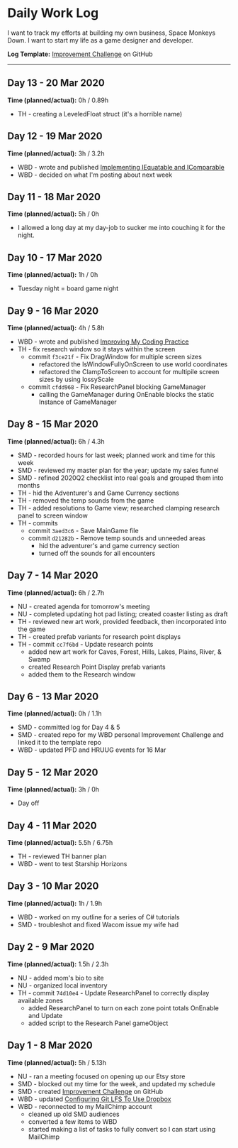 # Daily Work Log
I want to track my efforts at building my own business, Space Monkeys Down.
I want to start my life as a game designer and developer.  

**Log Template:** [Improvement Challenge](https://github.com/WeirdBeardDev/Improvement-Challenge) on GitHub

---

## Day 13 - 20 Mar 2020
**Time (planned/actual):** 0h / 0.89h
* TH - creating a LeveledFloat struct (it's a horrible name)

## Day 12 - 19 Mar 2020
**Time (planned/actual):** 3h / 3.2h
* WBD - wrote and published [Implementing IEquatable and IComparable](http://weirdbearddev.com/2020/03/19/implementing-iequatable-and-icomparable/)
* WBD - decided on what I'm posting about next week

## Day 11 - 18 Mar 2020
**Time (planned/actual):** 5h / 0h
* I allowed a long day at my day-job to sucker me into couching it for the night.

## Day 10 - 17 Mar 2020
**Time (planned/actual):** 1h / 0h
* Tuesday night = board game night

## Day 9 - 16 Mar 2020
**Time (planned/actual):** 4h / 5.8h
* WBD - wrote and published [Improving My Coding Practice](http://weirdbearddev.com/2020/03/16/improving-my-coding-practice/)
* TH - fix research window so it stays within the screen
  * commit `f3ce21f` - Fix DragWindow for multiple screen sizes 
    - refactored the IsWindowFullyOnScreen to use world coordinates
    - refactored the ClampToScreen to account for multipile screen sizes by using lossyScale
  * commit `cfdd968` - Fix ResearchPanel blocking GameManager
    - calling the GameManager during OnEnable blocks the static Instance of GameManager

## Day 8 - 15 Mar 2020
**Time (planned/actual):** 6h / 4.3h
* SMD - recorded hours for last week; planned work and time for this week
* SMD - reviewed my master plan for the year; update my sales funnel
* SMD - refined 2020Q2 checklist into real goals and grouped them into months
* TH - hid the Adventurer's and Game Currency sections
* TH - removed the temp sounds from the game
* TH - added resolutions to Game view; researched clamping research panel to screen window
* TH - commits
  * commit `3aed3c6` - Save MainGame file 
  * commit `d21282b` - Remove temp sounds and unneeded areas
    - hid the adventurer's and game currency section
    - turned off the sounds for all encounters

## Day 7 - 14 Mar 2020
**Time (planned/actual):** 6h / 2.7h
* NU - created agenda for tomorrow's meeting
* NU - completed updating hot pad listing; created coaster listing as draft
* TH - reviewed new art work, provided feedback, then incorporated into the game
* TH - created prefab variants for research point displays
* TH - commit `cc7f6bd` - Update research points 
  - added new art work for Caves, Forest, Hills, Lakes, Plains, River, & Swamp
  - created Research Point Display prefab variants
  - added them to the Research window

## Day 6 - 13 Mar 2020
**Time (planned/actual):** 0h / 1.1h
* SMD - committed log for Day 4 & 5
* SMD - created repo for my WBD personal Improvement Challenge and linked it to the template repo
* WBD - updated PFD and HRUUG events for 16 Mar

## Day 5 - 12 Mar 2020
**Time (planned/actual):** 3h / 0h
* Day off

## Day 4 - 11 Mar 2020
**Time (planned/actual):** 5.5h / 6.75h
* TH - reviewed TH banner plan
* WBD - went to test Starship Horizons

## Day 3 - 10 Mar 2020
**Time (planned/actual):** 1h / 1.9h
* WBD - worked on my outline for a series of C# tutorials
* SMD - troubleshot and fixed Wacom issue my wife had

## Day 2 - 9 Mar 2020
**Time (planned/actual):** 1.5h / 2.3h
* NU - added mom's bio to site
* NU - organized local inventory
* TH - commit `74d10e4` - Update ResearchPanel to correctly display available zones 
  - added ResearchPanel to turn on each zone point totals OnEnable and Update
  - added script to the Research Panel gameObject

## Day 1 - 8 Mar 2020
**Time (planned/actual):** 5h / 5.13h
* NU - ran a meeting focused on opening up our Etsy store
* SMD - blocked out my time for the week, and updated my schedule
* SMD - created [Improvement Challenge](https://github.com/WeirdBeardDev/Improvement-Challenge) on GitHub
* WBD - updated [Configuring Git LFS To Use Dropbox](http://weirdbearddev.com/resources/learning/configuring-git-lfs-to-use-dropbox/)
* WBD - reconnected to my MailChimp account
  * cleaned up old SMD audiences
  * converted a few items to WBD
  * started making a list of tasks to fully convert so I can start using MailChimp